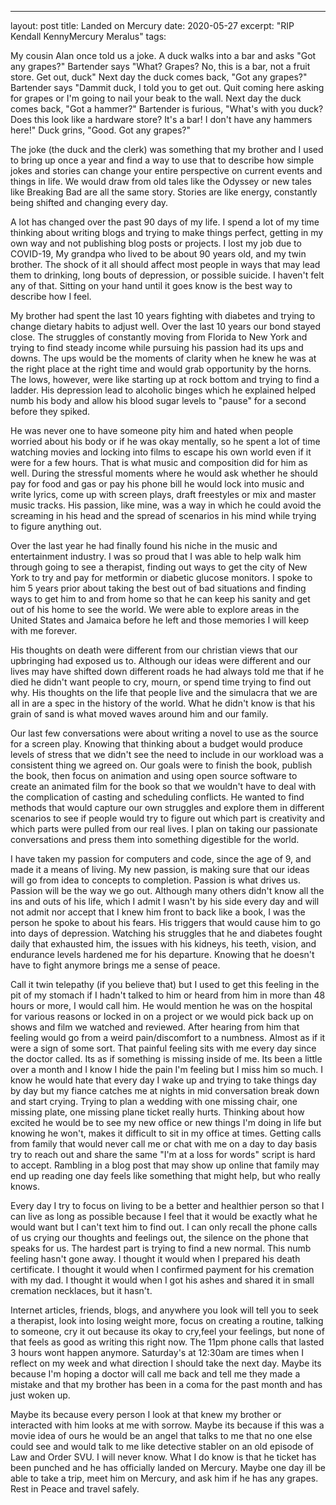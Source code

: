 ---
layout: post
title: Landed on Mercury
date: 2020-05-27
excerpt: "RIP Kendall KennyMercury Meralus"
tags:

My cousin Alan once told us a joke. A duck walks into a bar and asks "Got any grapes?"
Bartender says "What? Grapes? No, this is a bar, not a fruit store. Get out, duck"
Next day the duck comes back, "Got any grapes?"
Bartender says "Dammit duck, I told you to get out. Quit coming here asking for grapes or I'm going to nail your beak to the wall.
Next day the duck comes back, "Got a hammer?"
Bartender is furious, "What's with you duck? Does this look like a hardware store? It's a bar! I don't have any hammers here!"
Duck grins, "Good. Got any grapes?"

The joke (the duck and the clerk) was something that my brother and I used to bring up once a year and find a way to use that to describe how simple jokes and stories can change your entire perspective on current events and things in life. We would draw from old tales like the Odyssey or new tales like Breaking Bad are all the same story. Stories are like energy, constantly being shifted and changing every day.  

A lot has changed over the past 90 days of my life. I spend a lot of my time thinking about writing blogs and trying to make things perfect, getting in my own way and not publishing blog posts or projects. I lost my job due to COVID-19, My grandpa who lived to be about 90 years old, and my twin brother. The shock of it all should affect most people in ways that may lead them to drinking, long bouts of depression, or possible suicide. I haven't felt any of that. Sitting on your hand until it goes know is the best way to describe how I feel.

My brother had spent the last 10 years fighting with diabetes and trying to change dietary habits to adjust well. Over the last 10 years our bond stayed close. The struggles of constantly moving from Florida to New York and trying to find steady income while pursuing his passion had its ups and downs. The ups would be the moments of clarity when he knew he was at the right place at the right time and would grab opportunity by the horns. The lows, however, were like starting up at rock bottom and trying to find a ladder. His depression lead to alcoholic binges which he explained helped numb his body and allow his blood sugar levels to "pause" for a second before they spiked.

He was never one to have someone pity him and hated when people worried about his body or if he was okay mentally, so he spent a lot of time watching movies and locking into films to escape his own world even if it were for a few hours. That is what music and composition did for him as well. During the stressful moments where he would ask whether he should pay for food and gas or pay his phone bill he would lock into music and write lyrics, come up with screen plays, draft freestyles or mix and master music tracks. His passion, like mine, was a way in which he could avoid the screaming in his head and the spread of scenarios in his mind while trying to figure anything out.

Over the last year he had finally found his niche in the music and entertainment industry. I was so proud that I was able to help walk him through going to see a therapist, finding out ways to get the city of New York to try and pay for metformin or diabetic glucose monitors. I spoke to him 5 years prior about taking the best out of bad situations and finding ways to get him to and from home so that he can keep his sanity and get out of his home to see  the world. We were able to explore areas in the United States and Jamaica before he left and those memories I will keep with me forever.

His thoughts on death were different from our christian views that our upbringing had exposed us to. Although our ideas were different and our lives may have shifted down different roads he had always told me that if he died he didn't want people to cry, mourn, or spend time trying to find out why. His thoughts on the life that people live and the simulacra that we are all in are a spec in the history of the world. What he didn't know is that his grain of sand is what moved waves around him and our family.

Our last few conversations were about writing a novel to use as the source for a screen play. Knowing that thinking about a budget would produce levels of stress that we didn't see the need to include in our workload was a consistent thing we agreed on. Our goals were to finish the book, publish the book, then focus on animation and using open source software to create an animated film for the book so that we wouldn't have to deal with the complication of casting and scheduling conflicts. He wanted to find methods that would capture our own struggles and explore them in different scenarios to see if people would try to figure out which part is creativity and which parts were pulled from our real lives. I plan on taking our passionate conversations and press them into something digestible for the world.

I have taken my passion for computers and code, since the age of 9, and made it a means of living. My new passion, is making sure that our ideas will go from idea to concepts to completion. Passion is what drives us. Passion will be the way we go out. Although many others didn't know all the ins and outs of his life, which I admit I wasn't by his side every day and will not admit nor accept that I knew him front to back like a book, I was the person he spoke to about his fears. His triggers that would cause him to go into days of depression. Watching his struggles that he and diabetes fought daily that exhausted him, the issues with his kidneys, his teeth, vision, and endurance levels hardened me for his departure. Knowing that he doesn't have to fight anymore brings me a sense of peace.

Call it twin telepathy (if you believe that) but I used to get this feeling in the pit of my stomach if I hadn't talked to him or heard from him in more than 48 hours or more, I would call him. He would mention he was on the hospital for various reasons or locked in on a project or we would pick back up on shows and film we watched and reviewed. After hearing from him that feeling would go from a weird pain/discomfort to a numbness. Almost as if it were a sign of some sort. That painful feeling sits with me every day since the doctor called. Its as if something is missing inside of me. Its been a little over a month and I know I hide the pain I'm feeling but I miss him so much. I know he would hate that every day I wake up and trying to take things day by day but my fiance catches me at nights in mid conversation break down and start crying. Trying to plan a wedding with one missing chair, one missing plate, one missing plane ticket really hurts. Thinking about how excited he would be to see my new office or new things I'm doing in life but knowing he won't, makes it difficult to sit in my office at times. Getting calls from family that would never call me or chat with me on a day to day basis try to reach out and share the same "I'm at a loss for words" script is hard to accept. Rambling in a blog post that may show up online that family may end up reading one day feels like something that might help, but who really knows.

Every day I try to focus on living to be a better and healthier person so that I can live as long as possible because I feel that it would be exactly what he would want but I can't text him to find out. I can only recall the phone calls of us crying our thoughts and feelings out, the silence on the phone that speaks for us. The hardest part is trying to find a new normal. This numb feeling hasn't gone away. I thought it would when I prepared his death certificate. I thought it would when I confirmed payment for his cremation with my dad. I thought it would when I got his ashes and shared it in small cremation necklaces, but it hasn't.

Internet articles, friends, blogs, and anywhere you look will tell you to seek a therapist, look into losing weight more, focus on creating a routine, talking to someone, cry it out because its okay to cry,feel your feelings, but none of that feels as good as writing this right now. The 11pm phone calls that lasted 3 hours wont happen anymore. Saturday's at 12:30am are times when I reflect on my week and what direction I should take the next day. Maybe its because I'm hoping a doctor will call me back and tell me they made a mistake and that my brother has been in a coma for the past month and has just woken up.

Maybe its because every person I look at that knew my brother or interacted with him looks at me with sorrow. Maybe its because if this was a movie idea of ours he would be an angel that talks to me that no one else could see and would talk to me like detective stabler on an old episode of Law and Order SVU. I will never know. What I do know is that he ticket has been punched and he has officially landed on Mercury. Maybe one day ill be able to take a trip, meet him on Mercury, and ask him if he has any grapes. Rest in Peace and travel safely.
